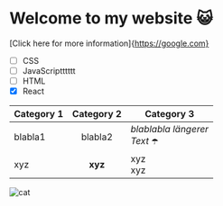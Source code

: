 # Welcome to my website 😺

[Click here for more information]{https://google.com}

- [ ] CSS
- [ ] JavaScriptttttt
- [ ] HTML
- [x] React

| Category 1 | Category 2 | Category 3 |
| -- | :--: | -- |
| blabla1 | blabla2 | _blablabla längerer_ <br> _Text_ ☂️ |
| xyz | **xyz** | xyz <br> xyz |


![cat](https://upload.wikimedia.org/wikipedia/commons/d/d4/Cat_March_2010-1a.jpg)

